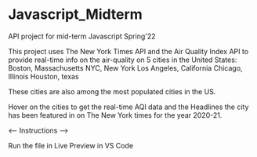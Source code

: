 # Javascript_Midterm
 API project for mid-term Javascript Spring'22
 
This project uses The New York Times API and the Air Quality Index API to provide real-time info on the air-quality on 5 cities in the United States:
Boston, Massachusetts
NYC, New York
Los Angeles, California
Chicago, Illinois
Houston, texas

These cities are also among the most populated cities in the US.

Hover on the cities to get the real-time AQI data and the Headlines the city has been featured in on The New York times for the year 2020-21. 


<-- Instructions -->

Run the file in Live Preview in VS Code
